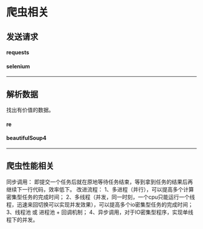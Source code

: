 # 爬虫相关

## 发送请求

#### requests


#### selenium


---

## 解析数据
找出有价值的数据。

#### re

#### beautifulSoup4

---

## 爬虫性能相关
同步调用： 即提交一个任务后就在原地等待任务结束，等到拿到任务的结果后再继续下一行代码，效率低下。
改进流程： 
1、多进程（并行），可以提高多个计算密集型任务的完成时间；
2、多线程（并发，同一时刻，一个cpu只能运行一个线程，迅速来回切换可以实现并发效果），可以提高多个io密集型任务的完成时间；
3、线程池 或 进程池 + 回调机制；
4、异步调用，对于IO密集型程序，实现单线程下的并发。












